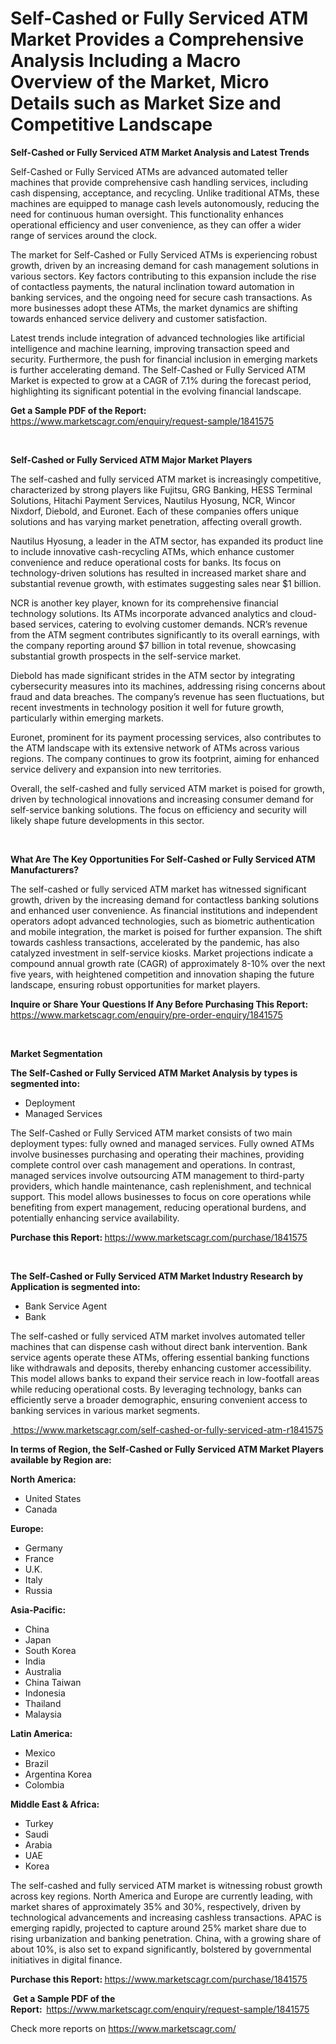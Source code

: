 <p><h1>Self-Cashed or Fully Serviced ATM Market Provides a Comprehensive Analysis Including a Macro Overview of the Market, Micro Details such as Market Size and Competitive Landscape</h1></p><p><strong>Self-Cashed or Fully Serviced ATM Market Analysis and Latest Trends</strong></p>
<p><p>Self-Cashed or Fully Serviced ATMs are advanced automated teller machines that provide comprehensive cash handling services, including cash dispensing, acceptance, and recycling. Unlike traditional ATMs, these machines are equipped to manage cash levels autonomously, reducing the need for continuous human oversight. This functionality enhances operational efficiency and user convenience, as they can offer a wider range of services around the clock.</p><p>The market for Self-Cashed or Fully Serviced ATMs is experiencing robust growth, driven by an increasing demand for cash management solutions in various sectors. Key factors contributing to this expansion include the rise of contactless payments, the natural inclination toward automation in banking services, and the ongoing need for secure cash transactions. As more businesses adopt these ATMs, the market dynamics are shifting towards enhanced service delivery and customer satisfaction.</p><p>Latest trends include integration of advanced technologies like artificial intelligence and machine learning, improving transaction speed and security. Furthermore, the push for financial inclusion in emerging markets is further accelerating demand. The Self-Cashed or Fully Serviced ATM Market is expected to grow at a CAGR of 7.1% during the forecast period, highlighting its significant potential in the evolving financial landscape.</p></p>
<p><strong>Get a Sample PDF of the Report:&nbsp;</strong> <a href="https://www.marketscagr.com/enquiry/request-sample/1841575?utm_campaign=2749&utm_medium=2&utm_source=Github&utm_content=ia&utm_term=28022025&utm_id=self-cashed-or-fully-serviced-atm">https://www.marketscagr.com/enquiry/request-sample/1841575</a></p>
<p>&nbsp;</p>
<p><strong>Self-Cashed or Fully Serviced ATM Major Market Players</strong></p>
<p><p>The self-cashed and fully serviced ATM market is increasingly competitive, characterized by strong players like Fujitsu, GRG Banking, HESS Terminal Solutions, Hitachi Payment Services, Nautilus Hyosung, NCR, Wincor Nixdorf, Diebold, and Euronet. Each of these companies offers unique solutions and has varying market penetration, affecting overall growth.</p><p>Nautilus Hyosung, a leader in the ATM sector, has expanded its product line to include innovative cash-recycling ATMs, which enhance customer convenience and reduce operational costs for banks. Its focus on technology-driven solutions has resulted in increased market share and substantial revenue growth, with estimates suggesting sales near $1 billion.</p><p>NCR is another key player, known for its comprehensive financial technology solutions. Its ATMs incorporate advanced analytics and cloud-based services, catering to evolving customer demands. NCR’s revenue from the ATM segment contributes significantly to its overall earnings, with the company reporting around $7 billion in total revenue, showcasing substantial growth prospects in the self-service market.</p><p>Diebold has made significant strides in the ATM sector by integrating cybersecurity measures into its machines, addressing rising concerns about fraud and data breaches. The company’s revenue has seen fluctuations, but recent investments in technology position it well for future growth, particularly within emerging markets.</p><p>Euronet, prominent for its payment processing services, also contributes to the ATM landscape with its extensive network of ATMs across various regions. The company continues to grow its footprint, aiming for enhanced service delivery and expansion into new territories.</p><p>Overall, the self-cashed and fully serviced ATM market is poised for growth, driven by technological innovations and increasing consumer demand for self-service banking solutions. The focus on efficiency and security will likely shape future developments in this sector.</p></p>
<p>&nbsp;</p>
<p><strong>What Are The Key Opportunities For Self-Cashed or Fully Serviced ATM Manufacturers?</strong></p>
<p><p>The self-cashed or fully serviced ATM market has witnessed significant growth, driven by the increasing demand for contactless banking solutions and enhanced user convenience. As financial institutions and independent operators adopt advanced technologies, such as biometric authentication and mobile integration, the market is poised for further expansion. The shift towards cashless transactions, accelerated by the pandemic, has also catalyzed investment in self-service kiosks. Market projections indicate a compound annual growth rate (CAGR) of approximately 8-10% over the next five years, with heightened competition and innovation shaping the future landscape, ensuring robust opportunities for market players.</p></p>
<p><strong>Inquire or Share Your Questions If Any Before Purchasing This Report:</strong> <a href="https://www.marketscagr.com/enquiry/pre-order-enquiry/1841575?utm_campaign=2749&utm_medium=2&utm_source=Github&utm_content=ia&utm_term=28022025&utm_id=self-cashed-or-fully-serviced-atm">https://www.marketscagr.com/enquiry/pre-order-enquiry/1841575</a></p>
<p>&nbsp;</p>
<p><strong>Market Segmentation</strong></p>
<p><strong>The Self-Cashed or Fully Serviced ATM Market Analysis by types is segmented into:</strong></p>
<p><ul><li>Deployment</li><li>Managed Services</li></ul></p>
<p><p>The Self-Cashed or Fully Serviced ATM market consists of two main deployment types: fully owned and managed services. Fully owned ATMs involve businesses purchasing and operating their machines, providing complete control over cash management and operations. In contrast, managed services involve outsourcing ATM management to third-party providers, which handle maintenance, cash replenishment, and technical support. This model allows businesses to focus on core operations while benefiting from expert management, reducing operational burdens, and potentially enhancing service availability.</p></p>
<p><strong>Purchase this Report:&nbsp;</strong><a href="https://www.marketscagr.com/purchase/1841575?utm_campaign=2749&utm_medium=2&utm_source=Github&utm_content=ia&utm_term=28022025&utm_id=self-cashed-or-fully-serviced-atm">https://www.marketscagr.com/purchase/1841575</a></p>
<p>&nbsp;</p>
<p><strong>The Self-Cashed or Fully Serviced ATM Market Industry Research by Application is segmented into:</strong></p>
<p><ul><li>Bank Service Agent</li><li>Bank</li></ul></p>
<p><p>The self-cashed or fully serviced ATM market involves automated teller machines that can dispense cash without direct bank intervention. Bank service agents operate these ATMs, offering essential banking functions like withdrawals and deposits, thereby enhancing customer accessibility. This model allows banks to expand their service reach in low-footfall areas while reducing operational costs. By leveraging technology, banks can efficiently serve a broader demographic, ensuring convenient access to banking services in various market segments.</p></p>
<p><a href="https://www.marketscagr.com/self-cashed-or-fully-serviced-atm-r1841575?utm_campaign=2749&utm_medium=2&utm_source=Github&utm_content=ia&utm_term=28022025&utm_id=self-cashed-or-fully-serviced-atm">&nbsp;https://www.marketscagr.com/self-cashed-or-fully-serviced-atm-r1841575</a></p>
<p><strong>In terms of Region, the Self-Cashed or Fully Serviced ATM Market Players available by Region are:</strong></p>
<p>
    <p> <strong> North America: </strong>
        <ul>
            <li>United States</li>
            <li>Canada</li>
        </ul>
        </p> 
    <p> <strong> Europe: </strong>
        <ul>
            <li>Germany</li>
            <li>France</li>
            <li>U.K.</li>
            <li>Italy</li>
            <li>Russia</li>
        </ul>
        </p> 
    <p> <strong> Asia-Pacific: </strong>
        <ul>
            <li>China</li>
            <li>Japan</li>
            <li>South Korea</li>
            <li>India</li>
            <li>Australia</li>
            <li>China Taiwan</li>
            <li>Indonesia</li>
            <li>Thailand</li>
            <li>Malaysia</li>
        </ul>
        </p> 
    <p> <strong> Latin America: </strong>
        <ul>
            <li>Mexico</li>
            <li>Brazil</li>
            <li>Argentina Korea</li>
            <li>Colombia</li>
        </ul>
        </p> 
    <p> <strong> Middle East & Africa: </strong>
        <ul>
            <li>Turkey</li>
            <li>Saudi</li>
            <li>Arabia</li>
            <li>UAE</li>
            <li>Korea</li>
        </ul>
    </p>
    </p>
<p><p>The self-cashed and fully serviced ATM market is witnessing robust growth across key regions. North America and Europe are currently leading, with market shares of approximately 35% and 30%, respectively, driven by technological advancements and increasing cashless transactions. APAC is emerging rapidly, projected to capture around 25% market share due to rising urbanization and banking penetration. China, with a growing share of about 10%, is also set to expand significantly, bolstered by governmental initiatives in digital finance.</p></p>
<p><strong>Purchase this Report: </strong><a href="https://www.marketscagr.com/purchase/1841575?utm_campaign=2749&utm_medium=2&utm_source=Github&utm_content=ia&utm_term=28022025&utm_id=self-cashed-or-fully-serviced-atm">https://www.marketscagr.com/purchase/1841575</a></p>
<p>&nbsp;<strong>Get a Sample PDF of the Report:&nbsp;&nbsp;</strong><a href="https://www.marketscagr.com/enquiry/request-sample/1841575?utm_campaign=2749&utm_medium=2&utm_source=Github&utm_content=ia&utm_term=28022025&utm_id=self-cashed-or-fully-serviced-atm">https://www.marketscagr.com/enquiry/request-sample/1841575</a></p>
<p><strong></strong></p>
<p>Check more reports on <a href="https://www.marketscagr.com/?utm_campaign=2749&utm_medium=2&utm_source=Github&utm_content=ia&utm_term=28022025&utm_id=self-cashed-or-fully-serviced-atm">https://www.marketscagr.com/</a></p>
